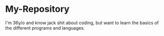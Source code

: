 # My-Repository
I'm 36y/o and know jack shit about coding, but want to learn the basics of the different programs and languages.
